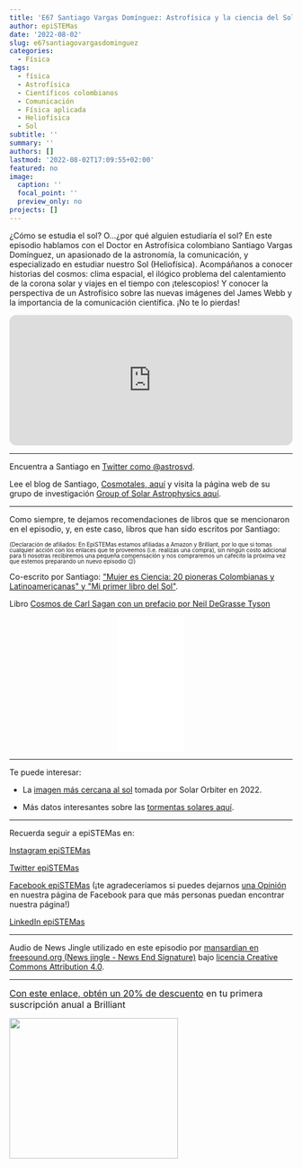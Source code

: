 ```yaml
---
title: 'E67 Santiago Vargas Domínguez: Astrofísica y la ciencia del Sol'
author: epiSTEMas
date: '2022-08-02'
slug: e67santiagovargasdominguez
categories:
  - Física
tags:
  - física
  - Astrofísica
  - Científicos colombianos
  - Comunicación
  - Física aplicada
  - Heliofísica
  - Sol
subtitle: ''
summary: ''
authors: []
lastmod: '2022-08-02T17:09:55+02:00'
featured: no
image:
  caption: ''
  focal_point: ''
  preview_only: no
projects: []
---
```


¿Cómo se estudia el sol? O...¿por qué alguien estudiaría el sol? En este episodio hablamos con el Doctor en Astrofísica colombiano Santiago Vargas Domínguez, un apasionado de la astronomía, la comunicación, y especializado en estudiar nuestro Sol (Heliofísica). Acompáñanos a conocer historias del cosmos: clima espacial, el ilógico problema del calentamiento de la corona solar y viajes en el tiempo con ¡telescopios! Y conocer la perspectiva de un Astrofísico sobre las nuevas imágenes del James Webb y la importancia de la comunicación científica. ¡No te lo pierdas!


<iframe style="border-radius:12px" src="https://open.spotify.com/embed/episode/2rg7CcjC5VhqdmfOZQ9Ks1?utm_source=generator&theme=0" width="100%" height="232" frameBorder="0" allowfullscreen="" allow="autoplay; clipboard-write; encrypted-media; fullscreen; picture-in-picture"></iframe>


- - - - -

Encuentra a Santiago en [Twitter como @astrosvd](https://twitter.com/astrosvd). 


Lee el blog de Santiago, [Cosmotales, aquí](https://cosmotales.co/) y visita la página web de su grupo de investigación [Group of Solar Astrophysics aquí](https://oangosa2012.wixsite.com/gosa).  


- - - - -


Como siempre, te dejamos recomendaciones de libros que se mencionaron en el episodio, y, en este caso, libros que han sido escritos por Santiago:

<font size = 1.5> <p style = "line-height:1"> 
(Declaración de afiliados: En EpiSTEMas estamos afiliadas a Amazon y Brilliant, por lo que si tomas cualquier acción con los enlaces que te proveemos (i.e. realizas una compra), sin ningún costo adicional para tí nosotras recibiremos una pequeña compensación y nos compraremos un cafecito la próxima vez que estemos preparando un nuevo episodio 😉) 
</font> </p>


Co-escrito por Santiago: ["Mujer es Ciencia: 20 pioneras Colombianas y Latinoamericanas" y "Mi primer libro del Sol"](http://ciencias.bogota.unal.edu.co/menu-principal/publicaciones/mi-primer-libro-de/).  


Libro [Cosmos de Carl Sagan con un prefacio por Neil DeGrasse Tyson](https://amzn.to/3Qj0jDP)

<center>
<iframe sandbox="allow-popups allow-scripts allow-modals allow-forms allow-same-origin" style="width:120px;height:240px;" marginwidth="0" marginheight="0" scrolling="no" frameborder="0" src="//ws-na.amazon-adsystem.com/widgets/q?ServiceVersion=20070822&OneJS=1&Operation=GetAdHtml&MarketPlace=US&source=ss&ref=as_ss_li_til&ad_type=product_link&tracking_id=braeunerd04-20&language=en_US&marketplace=amazon&region=US&placement=B004W0HZN4&asins=B004W0HZN4&linkId=4cfa582fc8a1be8d3718d05c3c0a32e0&show_border=true&link_opens_in_new_window=true"></iframe>
</center>


- - - - -


Te puede interesar:

- La [imagen más cercana al sol](https://www.space.com/closest-ever-sun-photo-solar-orbiter) tomada por Solar Orbiter en 2022.

- Más datos interesantes sobre las [tormentas solares aquí](https://www.nasa.gov/mission_pages/sunearth/spaceweather/index.html).   

- - - - -

Recuerda seguir a epiSTEMas en:

[Instagram epiSTEMas](https://www.instagram.com/epistemas/)  

[Twitter epiSTEMas](https://twitter.com/epiSTEMas_Pod)

[Facebook epiSTEMas](https://www.facebook.com/epiSTEMasPod) (¡te agradeceríamos si puedes dejarnos [una Opinión](https://www.facebook.com/epiSTEMasPod/reviews/) en nuestra página de Facebook para que más personas puedan encontrar nuestra página!)

[LinkedIn epiSTEMas](https://www.linkedin.com/company/epistemas-podcast/)

- - - - -

Audio de News Jingle utilizado en este episodio por [mansardian en freesound.org (News jingle - News End Signature)](https://freesound.org/people/mansardian/sounds/61322/) bajo [licencia Creative Commons Attribution 4.0](https://creativecommons.org/licenses/by/4.0/).

- - - - -

<font size="3"> 

[Con este enlace, obtén un 20% de descuento](https://brilliant.sjv.io/c/2994553/1003358/12858?subId1=EpiSTEMas&u=http%3A%2F%2Fbrilliant.org%2Fimpactnetwork%2F) en tu primera suscripción anual a Brilliant </font>


<a href="https://brilliant.sjv.io/c/2994553/1003364/12858?subId1=epiSTEMas&u=http%3A%2F%2Fbrilliant.org%2Fimpactnetwork%2F%3Firclickid%3D%7Bclickid%7D%26utm_medium%3Daffiliates%26utm_campaign%3D%7Birpid%7D%26utm_source%3D%7Bmp_value1%7D%26utm_content%3D%7Btimestamp%7D_%7Biradtype%7D_%7Biradname%7D%26utm_term%3D%7Bmp_value2%7D" target="_top" id="1003364"><img src="//a.impactradius-go.com/display-ad/12858-1003364" border="0" alt="" width="300" height="250"/></a><img height="0" width="0" src="https://imp.pxf.io/i/2994553/1003364/12858?subId1=epiSTEMas" style="position:absolute;visibility:hidden;" border="1" />
